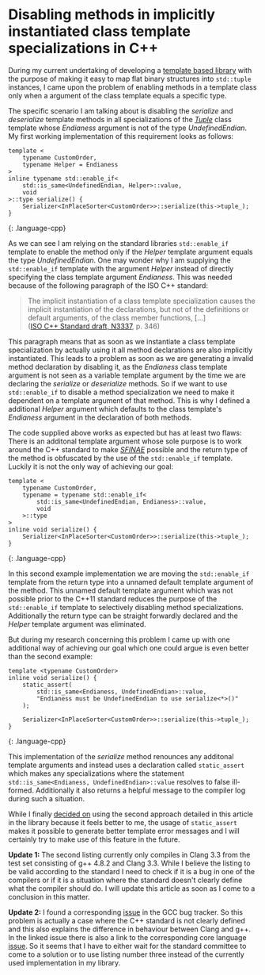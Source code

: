 # Disabling methods in implicitly instantiated class template specializations in C++

During my current undertaking of developing a [template based library](https://github.com/KnairdA/BinaryMapping) with the purpose of making it easy to map flat binary structures into `std::tuple` instances, I came upon the problem of enabling methods in a template class only when a argument of the class template equals a specific type.

The specific scenario I am talking about is disabling the _serialize_ and _deserialize_ template methods in all specializations of the
_[Tuple](https://github.com/KnairdA/BinaryMapping/blob/master/src/tuple/tuple.h)_ class template whose _Endianess_ argument is not of the type _UndefinedEndian_. My first working implementation of this requirement looks as follows:

~~~
template <
	typename CustomOrder,
	typename Helper = Endianess
>
inline typename std::enable_if<
	std::is_same<UndefinedEndian, Helper>::value,
	void
>::type serialize() {
	Serializer<InPlaceSorter<CustomOrder>>::serialize(this->tuple_);
}
~~~
{: .language-cpp}

As we can see I am relying on the standard libraries `std::enable_if` template to enable the method only if the _Helper_ template argument equals the type _UndefinedEndian_. One may wonder why I am supplying the `std::enable_if` template with the argument _Helper_ instead of directly specifying the class template argument _Endianess_. This was needed because of the following paragraph of the ISO C++ standard:

> The implicit instantiation of a class template specialization causes the implicit instantiation of the declarations, but not of the definitions or default arguments, of the class member functions, [...]  
> ([ISO C++ Standard draft, N3337](http://www.open-std.org/jtc1/sc22/wg21/), p. 346)

This paragraph means that as soon as we instantiate a class template specialization by actually using it all method declarations are also implicitly instantiated. This leads to a problem as soon as we are generating a invalid method declaration by disabling it, as the _Endianess_ class template argument is not seen as a variable template argument by the time we are declaring the _serialize_ or _deserialize_ methods. So if we want to use `std::enable_if` to disable a method specialization we need to make it dependent on a template argument of that method. This is why 
I defined a additional _Helper_ argument which defaults to the class template's _Endianess_ argument in the declaration of both methods.

The code supplied above works as expected but has at least two flaws: There is an additonal template argument whose sole purpose is to work around the C++ standard to make _[SFINAE](https://en.wikipedia.org/wiki/Substitution_failure_is_not_an_error)_ possible and the return type of the method is obfuscated by the use of the `std::enable_if` template.
Luckily it is not the only way of achieving our goal:

~~~
template <
	typename CustomOrder,
	typename = typename std::enable_if<
		std::is_same<UndefinedEndian, Endianess>::value,
		void
	>::type
>
inline void serialize() {
	Serializer<InPlaceSorter<CustomOrder>>::serialize(this->tuple_);
}
~~~
{: .language-cpp}

In this second example implementation we are moving the `std::enable_if` template from the return type into a unnamed default template argument of the method. This unnamed default
template argument which was not possible prior to the C++11 standard reduces the purpose of the `std::enable_if` template to selectively disabling method specializations. Additionally
the return type can be straight forwardly declared and the _Helper_ template argument was eliminated.

But during my research concerning this problem I came up with one additional way of achieving our goal which one could argue is even better than the second example:

~~~
template <typename CustomOrder>
inline void serialize() {
	static_assert(
		std::is_same<Endianess, UndefinedEndian>::value,
		"Endianess must be UndefinedEndian to use serialize<*>()"
	);

	Serializer<InPlaceSorter<CustomOrder>>::serialize(this->tuple_);
}
~~~
{: .language-cpp}

This implementation of the _serialize_ method renounces any additonal template arguments and instead uses a declaration called `static_assert` which makes any specializations where
the statement `std::is_same<Endianess, UndefinedEndian>::value` resolves to false ill-formed. Additionally it also returns a helpful message to the compiler log during such a situation.

While I finally [decided on](https://github.com/KnairdA/BinaryMapping/commit/ed85e10cf43767576141d94f2b86f3cc1eda9dfb) using the second approach detailed in this article in the library
because it feels better to me, the usage of `static_assert` makes it possible to generate better template error messages and I will certainly try to make use of this feature in the future.

__Update 1:__ The second listing currently only compiles in Clang 3.3 from the test set consisting of g++ 4.8.2 and Clang 3.3. While I believe the listing to be valid according to the standard I need to check if it is a bug in one of the compilers or if it is a situation where the standard doesn't clearly define what the compiler should do. I will update this article as soon as I come to a conclusion in this matter.

__Update 2:__ I found a corresponding [issue](http://gcc.gnu.org/bugzilla/show_bug.cgi?id=57314) in the GCC bug tracker. So this problem is actually a case where the C++ standard is not clearly defined and this also explains the difference in behaviour between Clang and g++. In the linked issue there is also a link to the corresponding core language [issue](http://www.open-std.org/jtc1/sc22/wg21/docs/cwg_active.html#1635). So it seems that I have to either wait for the standard committee to come to a solution or to use listing number three instead of the currently used implementation in my library. 
